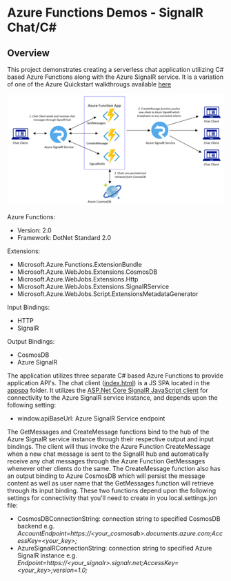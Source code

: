 # Azure Functions Demos - SignalR Chat/C#

## Overview

This project demonstrates creating a serverless chat application utilizing C# based Azure Functions along with the Azure SignalR service. It is a variation of one of the Azure Quickstart walkthrougs available [here](https://docs.microsoft.com/en-us/azure/azure-signalr/signalr-quickstart-azure-functions-csharp)

<properties
    pageTitle="Azure Functions Serverless Chat Demo"
    description="Demo of a serverless chat app utilizing Azure Functions and Azure SignalR service"
    services="azure-functions,azure-signalr,c-sharp"
    documentationCenter="Azure"
/>

<tags
    ms.service="azure-functions"
    ms.devlang="C#"/>

![Azure Functions Serverless Chat Sample](../images/ServerlessChat1.png)

Azure Functions:
- Version: 2.0
- Framework: DotNet Standard 2.0

Extensions:
- Microsoft.Azure.Functions.ExtensionBundle
- Microsoft.Azure.WebJobs.Extensions.CosmosDB
- Microsoft.Azure.WebJobs.Extensions.Http
- Microsoft.Azure.WebJobs.Extensions.SignalRService
- Microsoft.Azure.WebJobs.Script.ExtensionsMetadataGenerator

Input Bindings:
- HTTP
- SignalR

Output Bindings:
- CosmosDB
- Azure SignalR

The application utilizes three separate C# based Azure Functions to provide application API's. The chat client ([index.html](./appspa/index.html)) is a JS SPA located in the [appspa](./appspa) folder. It utilizes the [ASP.Net Core SignalR JavaScript client](https://docs.microsoft.com/en-us/aspnet/core/signalr/javascript-client?view=aspnetcore-3.1) for connectivity to the Azure SignalR service instance, and depends upon the following setting:
- window.apiBaseUrl: Azure SignalR Service endpoint

The GetMessages and CreateMessage functions bind to the hub of the Azure SignalR service instance through their respective output and input bindings. The client will thus invoke the Azure Function CreateMessage when a new chat message is sent to the SignalR hub and automatically receive any chat messages through the Azure Function GetMessages whenever other clients do the same. The CreateMessage function also has an output binding to Azure CosmosDB which will persist the message content as well as user name that the GetMessages function will retrieve through its input binding. These two functions depend upon the following settings for connectivity that you'll need to create in you local.settings.jon file:
- CosmosDBConnectionString: connection string to specified CosmosDB backend e.g. *AccountEndpoint=https://<your_cosmosdb>.documents.azure.com;AccessKey=<your_key>;*
- AzureSignalRConnectionString: connection string to specified Azure SignalR instance e.g. *Endpoint=https://<your_signalr>.signalr.net;AccessKey=<your_key>;version=1.0;*
